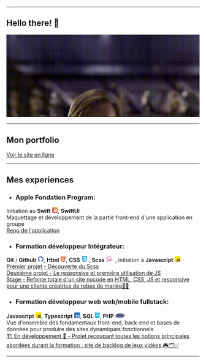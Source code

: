 ___
## Hello there! 👋

![hello there](hellothere.gif)


___
## Mon portfolio
[Voir le site en ligne](https://damien-trouart.github.io/portfolio/)

___
## Mes experiences

* ### Apple Fondation Program: <br>
Initiation au **Swift** <img src="logo/swift.svg" width="15px">, **SwiftUI** <br>
Maquettage et développement de la partie front-end d'une application en groupe<br>
[Repo de l'application]()


* ### Formation développeur Intégrateur: <br>
**Git** / **Github** <img src="logo/github.png" width="15px">, **Html** <img src="logo/html.png" width="14px">, **CSS** <img src="logo/css.png" width="15px"> , **Scss** <img src="logo/sass.svg" width="20px"> , initiation à **Javascript** <img src="logo/js.png" width="15px"> <br>
[Premier projet - Découverte du Scss](https://github.com/BouchartLaurine/brief-g2) <br>
[Deuxième projet - Le responsive et première utilisation de JS](https://github.com/Damien-Trouart/brief_co2web) <br>
[Stage - Refonte totale d'un site nocode en HTML, CSS, JS et responsive pour une cliente créatrice de robes de mariée👰👗](https://github.com/Damien-Trouart/boutique-robe-mariage)


* ### Formation développeur web web/mobile fullstack: <br>
**Javascript** <img src="logo/js.png" width="15px">, **Typescript** <img src="logo/typescript.png" width="15px">, **SQL** <img src="logo/sql.png" width="12px">, **PHP** <img src="logo/php.png" width="25px"> <br>
Vue d'ensemble des fondamentaux front-end, back-end et bases de données pour produire des sites dynamiques fonctionnels <br>
[🏗️ En développement 👷 - Projet recoupant toutes les notions principales abordées durant la formation : site de backlog de jeux vidéos 🎮🗂✅](https://github.com/Damien-Trouart/games-vault)

___


<!--
**Damien-Trouart/Damien-Trouart** is a ✨ _special_ ✨ repository because its `README.md` (this file) appears on your GitHub profile.

Here are some ideas to get you started:

- 🔭 I’m currently working on ...
- 🌱 I’m currently learning ...
- 👯 I’m looking to collaborate on ...
- 🤔 I’m looking for help with ...
- 💬 Ask me about ...
- 📫 How to reach me: ...
- 😄 Pronouns: ...
- ⚡ Fun fact: ...
-

